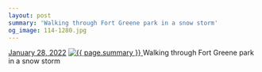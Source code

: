 ```yaml
---
layout: post
summary: 'Walking through Fort Greene park in a snow storm'
og_image: 114-1280.jpg
---
```


<p>
  <time>
    <a href="/114">January 28, 2022</a>
  </time>
  <a href="/114">
    <img src="{{ site.assets_url }}/114-640.jpg" srcset="{{ site.assets_url }}/114-320.jpg 320w, {{ site.assets_url }}/114-640.jpg 640w, {{ site.assets_url }}/114-960.jpg 960w, {{ site.assets_url }}/114-1280.jpg 1280w" sizes="(min-width: 700px) 50vw, calc(100vw - 2rem)" alt="{{ page.summary }}" />
  </a>
  <span>Walking through Fort Greene park in a snow storm</span>
</p>
